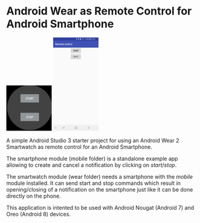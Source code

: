 # Android Wear as Remote Control for Android Smartphone
<img src="/wear.png" width="120" alt="wear module">
<img src="/mobile.png" width="120" alt="mobile module">


A simple Android Studio 3 starter project for using an Android Wear 2 Smartwatch as remote control for an Android Smartphone.

The smartphone module (mobile folder) is a standalone example app allowing to create and cancel a notification by clicking on _start_/_stop_.

The smartwatch module (wear folder) needs a smartphone with the _mobile_ module installed. It can send start and stop commands which result in opening/closing of a notification on the smartphone just like it can be done directly on the phone. 

This application is intented to be used with Android Nougat (Android 7) and Oreo (Android 8) devices.